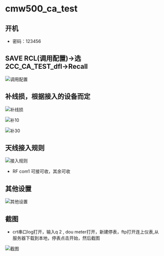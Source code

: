# cmw500_ca_test

## 开机

- 密码：123456

## SAVE RCL(调用配置)→选2CC_CA_TEST_dfl→Recall

![调用配置](/worknote/img/1.png)

## 补线损，根据接入的设备而定

![补线损](/worknote/img/2.png)

![补10](/worknote/img/3.png)

![补30](/worknote/img/4.png)

## 天线接入规则

![接入规则](/worknote/img/5.png)

- RF com1 可接可收，其余可收
  
## 其他设置

![其他设置](/worknote/img/6.png)

## 截图

- crt串口log打开，输入q 2 ,  dou meter打开，新建停表，ftp打开连上仪表,从服务器下载到本地，停表点击开始，然后截图
  
![截图](/worknote/img/7.png)
